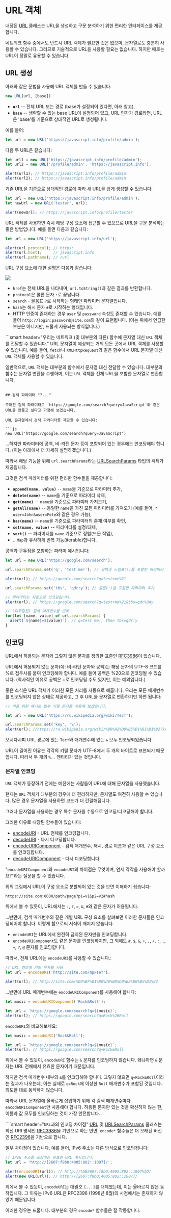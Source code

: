 
# URL 객체

내장된 [URL](https://url.spec.whatwg.org/#api) 클래스는 URL을 생성하고 구문 분석하기 위한 편리한 인터페이스를 제공합니다.

네트워크 함수 중에서도 반드시 URL 객체가 필요한 것은 없으며, 문자열로도 충분히 사용할 수 있습니다. 그러므로 기술적으로 URL을 사용할 필요는 없습니다. 하지만 때로는 URL이 정말로 유용할 수 있습니다.

## URL 생성

아래와 같은 문법을 사용해 URL 객체를 만들 수 있습니다.

```js
new URL(url, [base])
```

- **`url`** -- 전체 URL 또는 경로 (base가 설정되어 있다면, 아래 참고),
- **`base`** -- 생략할 수 있는 base URL이 설정되어 있고, URL 인자가 경로라면, URL은 'base'를 기준으로 상대적인 URL로 생성됩니다.

예를 들어:

```js
let url = new URL('https://javascript.info/profile/admin');
```

다음 두 URL은 같습니다:

```js run
let url1 = new URL('https://javascript.info/profile/admin');
let url2 = new URL('/profile/admin', 'https://javascript.info');

alert(url1); // https://javascript.info/profile/admin
alert(url2); // https://javascript.info/profile/admin
```


기존 URL을 기준으로 상대적인 경로에 따라 새 URL을 쉽게 생성할 수 있습니다:

```js run
let url = new URL('https://javascript.info/profile/admin');
let newUrl = new URL('tester', url);

alert(newUrl); // https://javascript.info/profile/tester
```

URL 객체를 사용하면 즉시 해당 구성 요소에 접근할 수 있으므로 URL을 구문 분석하는 좋은 방법입니다. 예를 들면 다음과 같습니다:

```js run
let url = new URL('https://javascript.info/url');

alert(url.protocol); // https:
alert(url.host);     // javascript.info
alert(url.pathname); // /url
```

URL 구성 요소에 대한 설명은 다음과 같습니다:

![](url-object.svg)

- `href`는 전체 URL을 나타내며, `url.toString()`과 같은 결과를 반환합니다.
- `protocol`은 콜론 문자 `:`로 끝납니다.
- `search` - 물음표 `?`로 시작하는 형태인 파라미터 문자열입니다.
- `hash`는 해시 문자 `#`로 시작하는 형태입니다.
- HTTP 인증이 존재하는 경우 `user` 및 `password` 속성도 존재할 수 있습니다. 예를 들어 `http://login:password@site.com`와 같이 표현됩니다. (이는 위에서 언급한 부분은 아니지만, 드물게 사용되는 방식입니다.)


```smart header="우리는 네트워크 (및 대부분의 다른) 함수에 문자열 대신 `URL` 객체를 전달할 수 있습니다."
URL 문자열이 예상되는 거의 모든 곳에서 URL 객체를 사용할 수 있습니다. 예를 들어, `fetch`나 `XMLHttpRequest`와 같은 함수에서 URL 문자열 대신 `URL` 객체를 사용할 수 있습니다.

일반적으로, `URL` 객체는 대부분의 함수에서 문자열 대신 전달할 수 있습니다. 대부분의 함수는 문자열 변환을 수행하며, 이는 `URL` 객체를 전체 URL을 포함한 문자열로 변환합니다.
```

## 검색 파라미터 "?..."

주어진 검색 파라미터로 `https://google.com/search?query=JavaScript`와 같은 URL을 만들고 싶다고 가정해 보겠습니다.

URL 문자열에서 검색 파라미터를 제공할 수 있습니다:

```js
new URL('https://google.com/search?query=JavaScript')
```

...하지만 파라미터에 공백, 비-라틴 문자 등이 포함되어 있는 경우에는 인코딩해야 합니다. (이는 아래에서 더 자세히 설명하겠습니다.)

따라서 해당 기능을 위해 `url.searchParams`라는 [URLSearchParams](https://url.spec.whatwg.org/#urlsearchparams) 타입의 객체가 제공됩니다. 

그것은 검색 파라미터를 위한 편리한 함수들을 제공합니다:

- **`append(name, value)`** -- `name`을 기준으로 파라미터 추가,
- **`delete(name)`** -- `name`을 기준으로 파라미터 삭제,
- **`get(name)`** -- `name`을 기준으로 파라미터 가져오기,
- **`getAll(name)`** -- 동일한 `name`을 가진 모든 파라미터를 가져오기 (예를 들어, `?user=John&user=Pete`와 같은 경우 가능),
- **`has(name)`** -- `name`을 기준으로 파라미터의 존재 여부를 확인,
- **`set(name, value)`** -- 파라미터를 설정/대체,
- **`sort()`** -- 파라미터를 `name` 기준으로 정렬(드문 작업),
- ...`Map`과 유사하게 반복 가능(iterable)합니다.

공백과 구두점을 포함하는 파라미 예시입니다:

```js run
let url = new URL('https://google.com/search');

url.searchParams.set('q', 'test me!'); // 공백과 느낌표(!)를 포함한 파라미터 추가

alert(url); // https://google.com/search?q=test+me%21

url.searchParams.set('tbs', 'qdr:y'); // 콜론(:)을 포함한 파라미터 추가

// 파라미터는 자동으로 인코딩됩니다.
alert(url); // https://google.com/search?q=test+me%21&tbs=qdr%3Ay

// (디코딩된) 검색 매개변수를 반복
for(let [name, value] of url.searchParams) {
  alert(`${name}=${value}`); // q=test me!, then tbs=qdr:y
}
```


## 인코딩

URL에서 허용되는 문자와 그렇지 않은 문자를 정의한 표준인 [RFC3986](https://tools.ietf.org/html/rfc3986)이 있습니다.

URL에서 허용되지 않는 문자(예: 비-라틴 문자와 공백)는 해당 문자의 UTF-8 코드를 %로 접두사를 붙여 인코딩해야 합니다. 예를 들어 공백은 %20으로 인코딩될 수 있습니다. (역사적인 이유로 공백은 +로 인코딩될 수도 있지만, 이는 예외입니다.)

좋은 소식은 URL 객체가 이러한 모든 처리를 자동으로 해줍니다. 우리는 모든 매개변수를 인코딩되지 않은 상태로 제공하고, 그 후 URL을 문자열로 변환하기만 하면 됩니다:

```js run
// 이를 위한 예시로 일부 키릴 문자를 사용해 보겠습니다.

let url = new URL('https://ru.wikipedia.org/wiki/Тест');

url.searchParams.set('key', 'ъ');
alert(url); //https://ru.wikipedia.org/wiki/%D0%A2%D0%B5%D1%81%D1%82?key=%D1%8A
```

보시다시피 URL 경로에 있는 `Тест`와 매개변수에 있는 `ъ` 모두 인코딩되었습니다.

URL이 길어진 이유는 각각의 키릴 문자가 UTF-8에서 두 개의 바이트로 표현되기 때문입니다. 따라서 두 개의 `%..` 엔티티가 있는 것입니다.

### 문자열 인코딩

`URL` 객체가 등장하기 전에는 예전에는 사람들이 URL에 대해 문자열을 사용했습니다.

현재는 `URL` 객체가 대부분의 경우에 더 편리하지만, 문자열도 여전히 사용할 수 있습니다. 많은 경우 문자열을 사용하면 코드가 더 간결해집니다.

그러나 문자열을 사용하는 경우 특수 문자를 수동으로 인코딩/디코딩해야 합니다.

그러한 이유로 내장된 함수들이 있습니다:

- [encodeURI](https://developer.mozilla.org/en-US/docs/Web/JavaScript/Reference/Global_Objects/encodeURI) - URL 전체를 인코딩합니다.
- [decodeURI](https://developer.mozilla.org/en-US/docs/Web/JavaScript/Reference/Global_Objects/decodeURI) - 다시 디코딩합니다.
- [encodeURIComponent](https://developer.mozilla.org/en-US/docs/Web/JavaScript/Reference/Global_Objects/encodeURIComponent) - 검색 매개변수, 해시, 경로 이름과 같은 URL 구성 요소를 인코딩합니다.
- [decodeURIComponent](https://developer.mozilla.org/en-US/docs/Web/JavaScript/Reference/Global_Objects/decodeURIComponent) - 다시 디코딩합니다.

"`encodeURIComponent`와 `encodeURI`의 차이점은 무엇이며, 언제 각각을 사용해야 할까요?"라는 질문을 할 수 있습니다.

위의 그림에서 URL이 구성 요소로 분할되어 있는 것을 보면 이해하기 쉽습니다:

```
https://site.com:8080/path/page?p1=v1&p2=v2#hash
```

위에서 볼 수 있듯이, URL에서는 `:`, `?`, `=`, `&`, `#`와 같은 문자가 허용됩니다.

...반면에, 검색 매개변수와 같은 개별 URL 구성 요소를 살펴보면 이러한 문자들은 인코딩되어야 합니다. 이렇게 함으로써 서식이 깨지지 않습니다.

- `encodeURI`는 URL에서 완전히 금지된 문자만을 인코딩합니다.
- `encodeURIComponent`도 같은 문자를 인코딩하지만, 그 외에도 `#`, `$`, `&`, `+`, `,`, `/`, `:`, `;`, `=`, `?`, `@` 문자를 인코딩합니다.

따라서, 전체 URL에는 `encodeURI`를 사용할 수 있습니다.:

```js run
// URL 경로에 키릴 문자를 사용
let url = encodeURI('http://site.com/привет');

alert(url); // http://site.com/%D0%BF%D1%80%D0%B8%D0%B2%D0%B5%D1%82
```

...반면에 URL 매개변수에는 `encodeURIComponent`를 사용해야 합니다:

```js run
let music = encodeURIComponent('Rock&Roll');

let url = `https://google.com/search?q=${music}`;
alert(url); // https://google.com/search?q=Rock%26Roll
```

`encodeURI`와 비교해보세요:

```js run
let music = encodeURI('Rock&Roll');

let url = `https://google.com/search?q=${music}`;
alert(url); // https://google.com/search?q=Rock&Roll
```

위에서 볼 수 있듯이, `encodeURI` 함수는 `&` 문자를 인코딩하지 않습니다. 왜냐하면 `&` 문자는 URL 전체에서 유효한 문자이기 때문입니다.

하지만 검색 매개변수 내부의 `&`를 인코딩해야 합니다. 그렇지 않으면 `q=Rock&Roll`이라는 결과가 나오는데, 이는 실제로 `q=Rock`에 이상한 `Roll` 매개변수가 포함된 것입니다. 의도한 대로 동작하지 않습니다.

따라서 URL 문자열에 올바르게 삽입하기 위해 각 검색 매개변수마다 `encodeURIComponent`만 사용해야 합니다. 허용된 문자만 있는 것을 확신하지 않는 한, 이름과 값 모두를 인코딩하는 것이 가장 안전합니다.

````smart header="`URL`과의 인코딩 차이점"
[URL](https://url.spec.whatwg.org/#url-class) 및 [URLSearchParams](https://url.spec.whatwg.org/#interface-urlsearchparams) 클래스는 최신 URI 명세인 [RFC3986](https://tools.ietf.org/html/rfc3986)을 기반으로 하는 반면, `encode*` 함수들은 더 오래된 버전인 [RFC2396](https://www.ietf.org/rfc/rfc2396.txt)을 기반으로 합니다.

일부 차이점이 있습니다. 예를 들어, IPv6 주소는 다른 방식으로 인코딩됩니다:

```js run
// IPv6 주소를 포함하는 유효한 URL 예시입니다:
let url = 'http://[2607:f8b0:4005:802::1007]/';

alert(encodeURI(url)); // http://%5B2607:f8b0:4005:802::1007%5D/
alert(new URL(url)); // http://[2607:f8b0:4005:802::1007]/
```

위에서 볼 수 있듯이, `encodeURI`는 대괄호 `[...]`를 대체했는데, 이는 올바르지 않은 동작입니다. 그 이유는 IPv6 URL은 RFC2396 (1998년 8월)의 시점에서는 존재하지 않았기 때문입니다.

이러한 경우는 드뭅니다. 대부분의 경우 `encode*` 함수들은 잘 작동합니다.
````
